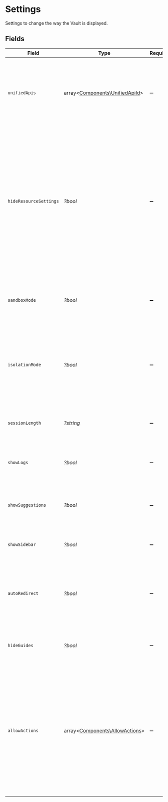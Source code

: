# Settings

Settings to change the way the Vault is displayed.


## Fields

| Field                                                                                                                                                                                                                                                                                                     | Type                                                                                                                                                                                                                                                                                                      | Required                                                                                                                                                                                                                                                                                                  | Description                                                                                                                                                                                                                                                                                               | Example                                                                                                                                                                                                                                                                                                   |
| --------------------------------------------------------------------------------------------------------------------------------------------------------------------------------------------------------------------------------------------------------------------------------------------------------- | --------------------------------------------------------------------------------------------------------------------------------------------------------------------------------------------------------------------------------------------------------------------------------------------------------- | --------------------------------------------------------------------------------------------------------------------------------------------------------------------------------------------------------------------------------------------------------------------------------------------------------- | --------------------------------------------------------------------------------------------------------------------------------------------------------------------------------------------------------------------------------------------------------------------------------------------------------- | --------------------------------------------------------------------------------------------------------------------------------------------------------------------------------------------------------------------------------------------------------------------------------------------------------- |
| `unifiedApis`                                                                                                                                                                                                                                                                                             | array<[Components\UnifiedApiId](../../Models/Components/UnifiedApiId.md)>                                                                                                                                                                                                                                 | :heavy_minus_sign:                                                                                                                                                                                                                                                                                        | Provide the IDs of the Unified APIs you want to be visible. Leaving it empty or omitting this field will show all Unified APIs.                                                                                                                                                                           |                                                                                                                                                                                                                                                                                                           |
| `hideResourceSettings`                                                                                                                                                                                                                                                                                    | *?bool*                                                                                                                                                                                                                                                                                                   | :heavy_minus_sign:                                                                                                                                                                                                                                                                                        | A boolean that controls the display of the configurable resources for an integration. When set to true, the resource configuration options will be hidden and not shown to the user. When set to false, the resource configuration options will be displayed to the user.                                 |                                                                                                                                                                                                                                                                                                           |
| `sandboxMode`                                                                                                                                                                                                                                                                                             | *?bool*                                                                                                                                                                                                                                                                                                   | :heavy_minus_sign:                                                                                                                                                                                                                                                                                        | Configure [Vault](/apis/vault/reference#section/Get-Started) to show a banner informing the logged in user is in a test environment.                                                                                                                                                                      |                                                                                                                                                                                                                                                                                                           |
| `isolationMode`                                                                                                                                                                                                                                                                                           | *?bool*                                                                                                                                                                                                                                                                                                   | :heavy_minus_sign:                                                                                                                                                                                                                                                                                        | Configure [Vault](/apis/vault/reference#section/Get-Started) to run in isolation mode, meaning it only shows the connection settings and hides the navigation items.                                                                                                                                      |                                                                                                                                                                                                                                                                                                           |
| `sessionLength`                                                                                                                                                                                                                                                                                           | *?string*                                                                                                                                                                                                                                                                                                 | :heavy_minus_sign:                                                                                                                                                                                                                                                                                        | The duration of time the session is valid for (maximum 1 week).                                                                                                                                                                                                                                           | 30m                                                                                                                                                                                                                                                                                                       |
| `showLogs`                                                                                                                                                                                                                                                                                                | *?bool*                                                                                                                                                                                                                                                                                                   | :heavy_minus_sign:                                                                                                                                                                                                                                                                                        | Configure [Vault](/apis/vault/reference#section/Get-Started) to show the logs page. Defaults to `true`.                                                                                                                                                                                                   |                                                                                                                                                                                                                                                                                                           |
| `showSuggestions`                                                                                                                                                                                                                                                                                         | *?bool*                                                                                                                                                                                                                                                                                                   | :heavy_minus_sign:                                                                                                                                                                                                                                                                                        | Configure [Vault](/apis/vault/reference#section/Get-Started) to show the suggestions page. Defaults to `false`.                                                                                                                                                                                           |                                                                                                                                                                                                                                                                                                           |
| `showSidebar`                                                                                                                                                                                                                                                                                             | *?bool*                                                                                                                                                                                                                                                                                                   | :heavy_minus_sign:                                                                                                                                                                                                                                                                                        | Configure [Vault](/apis/vault/reference#section/Get-Started) to show the sidebar. Defaults to `true`.                                                                                                                                                                                                     |                                                                                                                                                                                                                                                                                                           |
| `autoRedirect`                                                                                                                                                                                                                                                                                            | *?bool*                                                                                                                                                                                                                                                                                                   | :heavy_minus_sign:                                                                                                                                                                                                                                                                                        | Automatically redirect to redirect uri after the connection has been configured as callable. Defaults to `false`.                                                                                                                                                                                         |                                                                                                                                                                                                                                                                                                           |
| `hideGuides`                                                                                                                                                                                                                                                                                              | *?bool*                                                                                                                                                                                                                                                                                                   | :heavy_minus_sign:                                                                                                                                                                                                                                                                                        | Hide Apideck connection guides in [Vault](/apis/vault/reference#section/Get-Started). Defaults to `false`.                                                                                                                                                                                                |                                                                                                                                                                                                                                                                                                           |
| `allowActions`                                                                                                                                                                                                                                                                                            | array<[Components\AllowActions](../../Models/Components/AllowActions.md)>                                                                                                                                                                                                                                 | :heavy_minus_sign:                                                                                                                                                                                                                                                                                        | Hide actions from your users in [Vault](/apis/vault/reference#section/Get-Started). Actions in `allow_actions` will be shown on a connection in Vault.<br/>Available actions are: `delete`, `disconnect`, `reauthorize` and `disable`.<br/>Empty array will hide all actions. By default all actions are visible. |                                                                                                                                                                                                                                                                                                           |